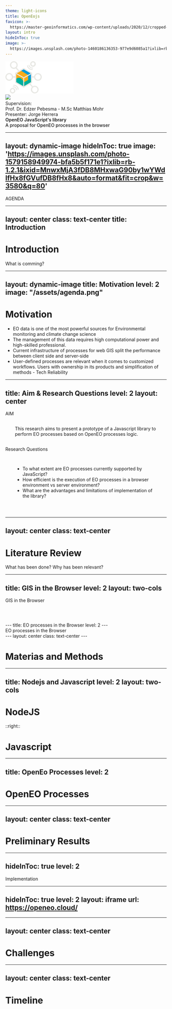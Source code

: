 ```yaml
---
theme: light-icons
title: OpenEojs
favicon: >-
  https://master-geoinformatics.com/wp-content/uploads/2020/12/cropped-cropped-icon-32x32-1-180x180.png
layout: intro
hideInToc: true
image: >-
  https://images.unsplash.com/photo-1460186136353-977e9d6085a1?ixlib=rb-1.2.1&ixid=MnwxMjA3fDB8MHxwaG90by1wYWdlfHx8fGVufDB8fHx8&auto=format&fit=crop&w=1920&q=1080
---
```

<div class="absolute pt-1 right-1">
      <img src="/assets/openeo-logo.svg" class="m-7 h-7" />
  </div>
  <div class="absolute pt-1 right-20">
      <img src="https://master-geoinformatics.com/wp-content/uploads/2020/01/20-05-12_logo_ifgi_redesing.png" class="m-7 h-7" />
  </div>

  <div class="absolute pt-6 left-12">
    <span @click="next" class="p-1 rounded flex justify-center items-center">
      Supervision: <br>
      Prof. Dr. Edzer Pebesma - M.Sc Matthias Mohr
    </span>
  </div>

  <div class="absolute pt-20 left-12">
    <span @click="next" class="p-1 rounded flex justify-center items-center">
      Presenter: Jorge Herrera
    </span>
  </div>

  <div class="mb-4 absolute bottom-4 left-12">
    <div class="text-5xl text-orange text-opacity-60" style="font-weight:600;" >
      OpenEO JavaScript's library
    </div> 
    <span class="text-2xl text-white text-opacity-80" style="font-weight:500;" >
      A proposal for OpenEO processes in the browser
    </span>
  </div>


---
layout: dynamic-image
hideInToc: true
image: 'https://images.unsplash.com/photo-1579158949974-bfa5b5f171e1?ixlib=rb-1.2.1&ixid=MnwxMjA3fDB8MHxwaG90by1wYWdlfHx8fGVufDB8fHx8&auto=format&fit=crop&w=3580&q=80'
---

  <div class="text-primary dark:text-primary pb-2 pt-4">
    <span class="">
      <light-icon icon="click" />
      AGENDA
    </span>
  </div>

  <Toc listClass="!list-disc" maxDepth="2" />

---
layout: center
class: text-center
title: Introduction
---

# Introduction

What is comming?

---
layout: dynamic-image
title: Motivation
level: 2
image: "/assets/agenda.png"
---

# Motivation

* EO data is one of the most powerful sources for Environmental monitoring and climate change science 
* The management of this data requires high computational power and high-skilled professional.
* Current infrastructure of processes for web GIS split the performance between client side and  server-side
* User-defined processes are relevant when it comes to customized workflows. Users with ownership in its products and simplification of methods - Tech Reliability

---
title: Aim & Research Questions
level: 2
layout: center
---
<div class="text-4xl text-primary dark:text-primary pb-2 pt-4">
    <span class="">
      <light-icon icon="target" />
      AIM
    </span>
</div>

<div class="text-black dark:text-white" style="padding:30px;">
    <span class="">
      This research aims to present a prototype of a Javascript library to perform EO processes based on OpenEO processes logic.
    </span>
</div>

<div class="text-4xl text-primary dark:text-primary pb-2 pt-4">
    <span class="">
      <light-icon icon="message-circle" />
      Research Questions
    </span>
</div>

<div class="text-black dark:text-white" style="padding:30px;">
  <ul>
    <li>To what extent are EO processes currently supported by JavaScript?</li>
    <li> How efficient is the execution of EO processes in a browser environment vs server environment? </li>
    <li> What are the advantages and limitations of implementation of the library? </li>
  </ul>
</div>


---
layout: center
class: text-center
---

# Literature Review
What has been done? Why has been relevant?

---
title: GIS in the Browser
level: 2
layout: two-cols
---
<div class="text-2xl text-primary dark:text-primary pb-2 pt-4">
    <span class="">
      <light-icon icon="hexagon" />
      GIS in the Browser
    </span>
</div>

<div class="text-black dark:text-white" style="padding:30px;">
  
</div>
---
title: EO processes in the Browser
level: 2
---
<div class="text-2xl text-primary dark:text-primary pb-2 pt-4">
    <span class="">
      <light-icon icon="eye" />
      EO processes in the Browser
    </span>
</div>
---
layout: center
class: text-center
---

# Materias and Methods

---
title: Nodejs and Javascript
level: 2
layout: two-cols
---

# NodeJS

::right::

# Javascript 
---
title: OpenEo Processes
level: 2
---

# OpenEO Processes

---
layout: center
class: text-center
---

# Preliminary Results

---
hideInToc: true
level: 2
---
<div class="text-2xl text-primary dark:text-primary pb-2 pt-4">
    <span class="">
      <light-icon icon="eye" />
      Implementation
    </span>
</div>

---
hideInToc: true
level: 2
layout: iframe
url: https://openeo.cloud/
---

---
layout: center
class: text-center
---

# Challenges

---
layout: center
class: text-center
---

# Timeline
